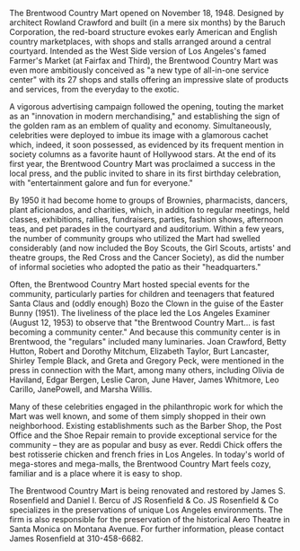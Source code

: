 The Brentwood Country Mart opened on November 18, 1948. Designed by architect Rowland Crawford and built (in a mere six months) by the Baruch Corporation, the red-board structure evokes early American and English country marketplaces, with shops and stalls arranged around a central courtyard. Intended as the West Side version of Los Angeles's famed Farmer's Market (at Fairfax and Third), the Brentwood Country Mart was even more ambitiously conceived as "a new type of all-in-one service center" with its 27 shops and stalls offering an impressive slate of products and services, from the everyday to the exotic.

 A vigorous advertising campaign followed the opening, touting the market as an "innovation in modern merchandising," and establishing the sign of the golden ram as an emblem of quality and economy. Simultaneously, celebrities were deployed to imbue its image with a glamorous cachet which, indeed, it soon possessed, as evidenced by its frequent mention in society columns as a favorite haunt of Hollywood stars. At the end of its first year, the Brentwood Country Mart was proclaimed a success in the local press, and the public invited to share in its first birthday celebration, with "entertainment galore and fun for everyone." 

 By 1950 it had become home to groups of Brownies, pharmacists, dancers, plant aficionados, and charities, which, in addition to regular meetings, held classes, exhibitions, rallies, fundraisers, parties, fashion shows, afternoon teas, and pet parades in the courtyard and auditorium. Within a few years, the number of community groups who utilized the Mart had swelled considerably (and now included the Boy Scouts, the Girl Scouts, artists' and theatre groups, the Red Cross and the Cancer Society), as did the number of informal societies who adopted the patio as their "headquarters." 

Often, the Brentwood Country Mart hosted special events for the community, particularly parties for children and teenagers that featured Santa Claus and (oddly enough) Bozo the Clown in the guise of the Easter Bunny (1951). The liveliness of the place led the Los Angeles Examiner (August 12, 1953) to observe that "the Brentwood Country Mart... is fast becoming a community center." And because this community center is in Brentwood, the "regulars" included many luminaries. Joan Crawford, Betty Hutton, Robert and Dorothy Mitchum, Elizabeth Taylor, Burt Lancaster, Shirley Temple Black, and Greta and Gregory Peck, were mentioned in the press in connection with the Mart, among many others, including Olivia de Haviland, Edgar Bergen, Leslie Caron, June Haver, James Whitmore, Leo Carillo, JanePowell, and Marsha Willis. 

Many of these celebrities engaged in the philanthropic work for which the Mart was well known, and some of them simply shopped in their own neighborhood. Existing establishments such as the Barber Shop, the Post Office and the Shoe Repair remain to provide exceptional service for the community – they are as popular and busy as ever. Reddi Chick offers the best rotisserie chicken and french fries in Los Angeles. In today's world of mega-stores and mega-malls, the Brentwood Country Mart feels cozy, familiar and is a place where it is easy to shop.

 The Brentwood Country Mart is being renovated and restored by James S. Rosenfield and Daniel I. Bercu of JS Rosenfield & Co. JS Rosenfield & Co specializes in the preservations of unique Los Angeles environments. The firm is also responsible for the preservation of the historical Aero Theatre in Santa Monica on Montana Avenue. For further information, please contact James Rosenfield at 310-458-6682.